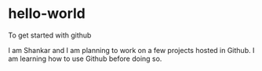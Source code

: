 # hello-world
To get started with github

I am Shankar and I am planning to work on a few projects hosted in Github. I am learning how to use Github before doing so.
